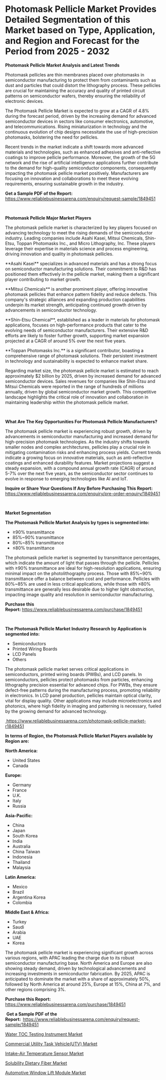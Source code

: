 <p><h1>Photomask Pellicle Market Provides Detailed Segmentation of this Market based on Type, Application, and Region and Forecast for the Period from 2025 - 2032</h1></p><p><strong>Photomask Pellicle Market Analysis and Latest Trends</strong></p>
<p><p>Photomask pellicles are thin membranes placed over photomasks in semiconductor manufacturing to protect them from contaminants such as dust and particles that could distort the lithography process. These pellicles are crucial for maintaining the accuracy and quality of printed circuit patterns on semiconductor wafers, thereby ensuring the reliability of electronic devices.</p><p>The Photomask Pellicle Market is expected to grow at a CAGR of 4.8% during the forecast period, driven by the increasing demand for advanced semiconductor devices in sectors like consumer electronics, automotive, and telecommunications. Rising miniaturization in technology and the continuous evolution of chip designs necessitate the use of high-precision photomasks, bolstering the need for pellicles.</p><p>Recent trends in the market indicate a shift towards more advanced materials and technologies, such as enhanced adhesives and anti-reflective coatings to improve pellicle performance. Moreover, the growth of the 5G network and the rise of artificial intelligence applications further contribute to the demand for high-quality semiconductor components, consequently impacting the photomask pellicle market positively. Manufacturers are focusing on innovation and collaborations to meet these evolving requirements, ensuring sustainable growth in the industry.</p></p>
<p><strong>Get a Sample PDF of the Report:&nbsp;</strong> <a href="https://www.reliablebusinessarena.com/enquiry/request-sample/1849451?utm_campaign=2269&utm_medium=2&utm_source=Github&utm_content=ia&utm_term=30012025&utm_id=photomask-pellicle">https://www.reliablebusinessarena.com/enquiry/request-sample/1849451</a></p>
<p>&nbsp;</p>
<p><strong>Photomask Pellicle Major Market Players</strong></p>
<p><p>The photomask pellicle market is characterized by key players focused on advancing technology to meet the rising demands of the semiconductor industry. Leading companies include Asahi Kasei, Mitsui Chemicals, Shin-Etsu, Toppan Photomasks Inc., and Micro Lithography, Inc. These players leverage their expertise in materials science and process engineering, driving innovation and quality in photomask pellicles.</p><p>**Asahi Kasei** specializes in advanced materials and has a strong focus on semiconductor manufacturing solutions. Their commitment to R&D has positioned them effectively in the pellicle market, making them a significant player contributing to market growth.</p><p>**Mitsui Chemicals** is another prominent player, offering innovative photomask pellicles that enhance pattern fidelity and reduce defects. This company's strategic alliances and expanding production capabilities underpin its market strength, anticipating continued growth driven by advancements in semiconductor technology.</p><p>**Shin-Etsu Chemical**, established as a leader in materials for photomask applications, focuses on high-performance products that cater to the evolving needs of semiconductor manufacturers. Their extensive R&D efforts are likely to foster further growth, supporting market expansion projected at a CAGR of around 5% over the next five years.</p><p>**Toppan Photomasks Inc.** is a significant contributor, boasting a comprehensive range of photomask solutions. Their persistent investment in technology and sustainability is expected to enhance market share.</p><p>Regarding market size, the photomask pellicle market is estimated to reach approximately $2 billion by 2025, driven by increased demand for advanced semiconductor devices. Sales revenues for companies like Shin-Etsu and Mitsui Chemicals were reported in the range of hundreds of millions annually, driven by global semiconductor market growth. This competitive landscape highlights the critical role of innovation and collaboration in maintaining leadership within the photomask pellicle market.</p></p>
<p>&nbsp;</p>
<p><strong>What Are The Key Opportunities For Photomask Pellicle Manufacturers?</strong></p>
<p><p>The photomask pellicle market is experiencing robust growth, driven by advancements in semiconductor manufacturing and increased demand for high-precision photomask technologies. As the industry shifts towards smaller nodes and complex architectures, pellicles play a crucial role in mitigating contamination risks and enhancing process yields. Current trends indicate a growing focus on innovative materials, such as anti-reflective coatings and enhanced durability features. Market projections suggest a steady expansion, with a compound annual growth rate (CAGR) of around 5-7% over the next five years, as the semiconductor sector continues to evolve in response to emerging technologies like AI and IoT.</p></p>
<p><strong>Inquire or Share Your Questions If Any Before Purchasing This Report:</strong> <a href="https://www.reliablebusinessarena.com/enquiry/pre-order-enquiry/1849451?utm_campaign=2269&utm_medium=2&utm_source=Github&utm_content=ia&utm_term=30012025&utm_id=photomask-pellicle">https://www.reliablebusinessarena.com/enquiry/pre-order-enquiry/1849451</a></p>
<p>&nbsp;</p>
<p><strong>Market Segmentation</strong></p>
<p><strong>The Photomask Pellicle Market Analysis by types is segmented into:</strong></p>
<p><ul><li>≥90% transmittance</li><li>85%~90% transmittance</li><li>80%~85% transmittance</li><li>≤80% transmittance</li></ul></p>
<p><p>The photomask pellicle market is segmented by transmittance percentages, which indicate the amount of light that passes through the pellicle. Pellicles with ≥90% transmittance are ideal for high-resolution applications, ensuring minimal impact on the photolithography process. Those with 85%~90% transmittance offer a balance between cost and performance. Pellicles with 80%~85% are used in less critical applications, while those with ≤80% transmittance are generally less desirable due to higher light obstruction, impacting image quality and resolution in semiconductor manufacturing.</p></p>
<p><strong>Purchase this Report:&nbsp;</strong><a href="https://www.reliablebusinessarena.com/purchase/1849451?utm_campaign=2269&utm_medium=2&utm_source=Github&utm_content=ia&utm_term=30012025&utm_id=photomask-pellicle">https://www.reliablebusinessarena.com/purchase/1849451</a></p>
<p>&nbsp;</p>
<p><strong>The Photomask Pellicle Market Industry Research by Application is segmented into:</strong></p>
<p><ul><li>Semiconductors</li><li>Printed Wiring Boards</li><li>LCD Panels</li><li>Others</li></ul></p>
<p><p>The photomask pellicle market serves critical applications in semiconductors, printed wiring boards (PWBs), and LCD panels. In semiconductors, pellicles protect photomasks from particles, enhancing lithography precision essential for advanced chips. For PWBs, they ensure defect-free patterns during the manufacturing process, promoting reliability in electronics. In LCD panel production, pellicles maintain optical clarity, vital for display quality. Other applications may include microelectronics and photonics, where high fidelity in imaging and patterning is necessary, fueled by the growing demand for advanced technology.</p></p>
<p><a href="https://www.reliablebusinessarena.com/photomask-pellicle-market-r1849451?utm_campaign=2269&utm_medium=2&utm_source=Github&utm_content=ia&utm_term=30012025&utm_id=photomask-pellicle">&nbsp;https://www.reliablebusinessarena.com/photomask-pellicle-market-r1849451</a></p>
<p><strong>In terms of Region, the Photomask Pellicle Market Players available by Region are:</strong></p>
<p>
    <p> <strong> North America: </strong>
        <ul>
            <li>United States</li>
            <li>Canada</li>
        </ul>
        </p> 
    <p> <strong> Europe: </strong>
        <ul>
            <li>Germany</li>
            <li>France</li>
            <li>U.K.</li>
            <li>Italy</li>
            <li>Russia</li>
        </ul>
        </p> 
    <p> <strong> Asia-Pacific: </strong>
        <ul>
            <li>China</li>
            <li>Japan</li>
            <li>South Korea</li>
            <li>India</li>
            <li>Australia</li>
            <li>China Taiwan</li>
            <li>Indonesia</li>
            <li>Thailand</li>
            <li>Malaysia</li>
        </ul>
        </p> 
    <p> <strong> Latin America: </strong>
        <ul>
            <li>Mexico</li>
            <li>Brazil</li>
            <li>Argentina Korea</li>
            <li>Colombia</li>
        </ul>
        </p> 
    <p> <strong> Middle East & Africa: </strong>
        <ul>
            <li>Turkey</li>
            <li>Saudi</li>
            <li>Arabia</li>
            <li>UAE</li>
            <li>Korea</li>
        </ul>
    </p>
    </p>
<p><p>The photomask pellicle market is experiencing significant growth across various regions, with APAC leading the charge due to its robust semiconductor manufacturing base. North America and Europe are also showing steady demand, driven by technological advancements and increasing investments in semiconductor fabrication. By 2025, APAC is anticipated to dominate the market with a share of approximately 50%, followed by North America at around 25%, Europe at 15%, China at 7%, and other regions comprising 3%.</p></p>
<p><strong>Purchase this Report: </strong><a href="https://www.reliablebusinessarena.com/purchase/1849451?utm_campaign=2269&utm_medium=2&utm_source=Github&utm_content=ia&utm_term=30012025&utm_id=photomask-pellicle">https://www.reliablebusinessarena.com/purchase/1849451</a></p>
<p>&nbsp;<strong>Get a Sample PDF of the Report:&nbsp;&nbsp;</strong><a href="https://www.reliablebusinessarena.com/enquiry/request-sample/1849451?utm_campaign=2269&utm_medium=2&utm_source=Github&utm_content=ia&utm_term=30012025&utm_id=photomask-pellicle">https://www.reliablebusinessarena.com/enquiry/request-sample/1849451</a></p>
<p><strong></strong></p>
<p><p><a href="https://www.linkedin.com/pulse/examining-market-forces-influencing-water-toc-testing-kepfc?utm_campaign=2269&utm_medium=2&utm_source=Github&utm_content=ia&utm_term=30012025&utm_id=photomask-pellicle">Water TOC Testing Instrument Market</a></p><p><a href="https://github.com/rabiumofer/Market-Research-Report-List-1/blob/main/commercial-utility-task-vehicleutv-market.md?utm_campaign=2269&utm_medium=2&utm_source=Github&utm_content=ia&utm_term=30012025&utm_id=photomask-pellicle">Commercial Utility Task Vehicle(UTV) Market</a></p><p><a href="https://www.linkedin.com/pulse/aglobalintake-air-temperature-sensor-market-analysis-including-s2ypc?utm_campaign=2269&utm_medium=2&utm_source=Github&utm_content=ia&utm_term=30012025&utm_id=photomask-pellicle">Intake-Air Temperature Sensor Market</a></p><p><a href="https://www.linkedin.com/pulse/factors-driving-growth-solubility-dietary-fiber-market-pqvte?utm_campaign=2269&utm_medium=2&utm_source=Github&utm_content=ia&utm_term=30012025&utm_id=photomask-pellicle">Solubility Dietary Fiber Market</a></p><p><a href="https://github.com/abuugjetaj/Market-Research-Report-List-1/blob/main/automotive-window-lift-module-market.md?utm_campaign=2269&utm_medium=2&utm_source=Github&utm_content=ia&utm_term=30012025&utm_id=photomask-pellicle">Automotive Window Lift Module Market</a></p></p>